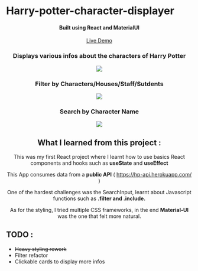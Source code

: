 # Harry-potter-character-displayer

<div align="center">
  
  <h4>Built using React and MaterialUI</h4>
  
[Live Demo](https://harry-potter-character-displayer.vercel.app/characters)

<h3>Displays various infos about the characters of Harry Potter</h3>
<img src="https://i.imgur.com/yG5P3Hc.png" />

<h3>Filter by Characters/Houses/Staff/Sutdents</h3>
<img src="https://i.imgur.com/USusy0g.png" />

<h3>Search by Character Name</h3>
<img src="https://i.imgur.com/uBo9W8r.png" />

## What I learned from this project :
This was my first React project where I learnt how to use basics React components and hooks such as **useState** and **useEffect**
 
This App consumes data from a **public API** ( https://hp-api.herokuapp.com/ )


One of the hardest challenges was the SearchInput, learnt about Javascript functions such as **.filter and .include.**

 
As for the styling, I tried multiple CSS frameworks, in the end **Material-UI** was the one that felt more natural.
</div>


## TODO :
- ~~Heavy styling rework~~
- Filter refactor
- Clickable cards to display more infos
